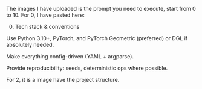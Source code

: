 The images I have uploaded is the prompt you need to execute, start from 0 to 10. For 0, I have pasted here:

0. Tech stack & conventions

Use Python 3.10+, PyTorch, and PyTorch Geometric (preferred) or DGL if absolutely needed.

Make everything config-driven (YAML + argparse).

Provide reproducibility: seeds, deterministic ops where possible.

For 2, it is a image have the project structure.

